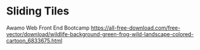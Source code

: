 # Sliding Tiles
Awamo Web Front End Bootcamp
https://all-free-download.com/free-vector/download/wildlife-background-green-frog-wild-landscape-colored-cartoon_6833675.html
